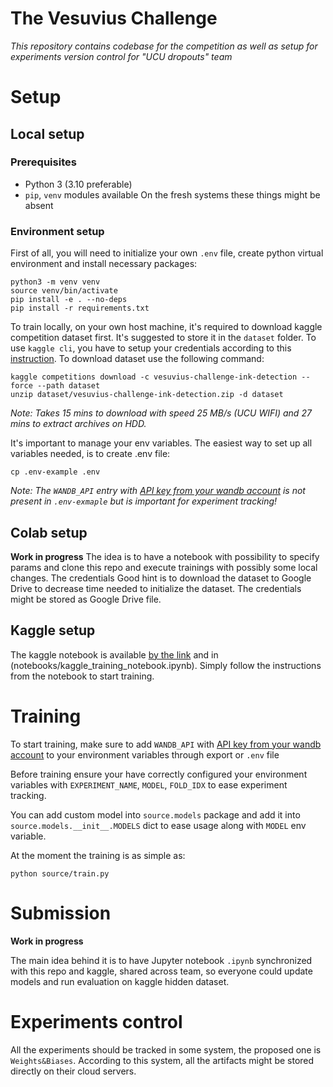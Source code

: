 # The Vesuvius Challenge
*This repository contains codebase for the competition as well as setup for experiments version control for "UCU dropouts" team*


# Setup
## Local setup
### Prerequisites
- Python 3 (3.10 preferable)
- `pip`, `venv` modules available
On the fresh systems these things might be absent


### Environment setup
First of all, you will need to initialize your own `.env` file, create python virtual environment and install necessary packages:
```
python3 -m venv venv
source venv/bin/activate
pip install -e . --no-deps
pip install -r requirements.txt
```

To train locally, on your own host machine, it's required to download kaggle competition dataset first.
It's suggested to store it in the `dataset` folder.
To use `kaggle cli`, you have to setup your credentials according to this [instruction](https://github.com/Kaggle/kaggle-api#api-credentials).
To download dataset use the following command:
```
kaggle competitions download -c vesuvius-challenge-ink-detection --force --path dataset
unzip dataset/vesuvius-challenge-ink-detection.zip -d dataset
```
*Note: Takes 15 mins to download with speed 25 MB/s (UCU WIFI) and 27 mins to extract archives on HDD.*

It's important to manage your env variables. The easiest way to set up all variables needed, is to create .env file:
```
cp .env-example .env
```

*Note: The `WANDB_API` entry with [API key from your wandb account](wandb.ai/authorize) is not present in `.env-exmaple` but is important for experiment tracking!*


## Colab setup
**Work in progress**
The idea is to have a notebook with possibility to specify params and clone this repo and execute trainings with possibly some local changes. The credentials
Good hint is to download the dataset to Google Drive to decrease time needed to initialize the dataset.
The credentials might be stored as Google Drive file.


## Kaggle setup
The kaggle notebook is available [by the link](https://www.kaggle.com/code/r1chardson/vesuvius-challenge-train-notebook/) and in (notebooks/kaggle_training_notebook.ipynb).
Simply follow the instructions from the notebook to start training.

# Training
To start training, make sure to add `WANDB_API` with [API key from your wandb account](wandb.ai/authorize) to your environment variables through export or `.env` file

Before training ensure your have correctly configured your environment variables with `EXPERIMENT_NAME`, `MODEL`, `FOLD_IDX` to ease experiment tracking.

You can add custom model into `source.models` package and add it into `source.models.__init__.MODELS` dict to ease usage along with `MODEL` env variable.

At the moment the training is as simple as:
```
python source/train.py
```


# Submission

**Work in progress**

The main idea behind it is to have Jupyter notebook `.ipynb` synchronized with this repo and kaggle, shared across team, so everyone could update models and run evaluation on kaggle hidden dataset.

# Experiments control

All the experiments should be tracked in some system, the proposed one is `Weights&Biases`.
According to this system, all the artifacts might be stored directly on their cloud servers.